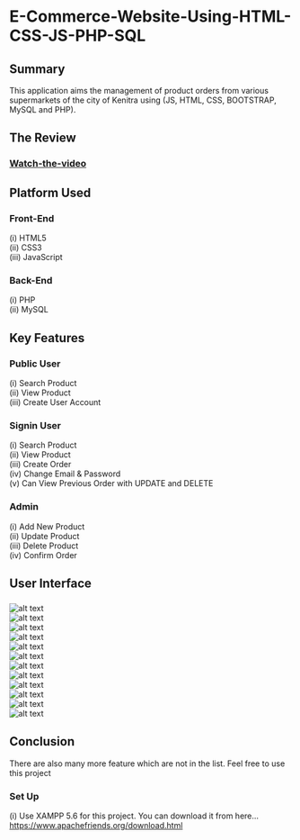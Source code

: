 # E-Commerce-Website-Using-HTML-CSS-JS-PHP-SQL

## Summary
This application aims the management of product orders from various supermarkets of the city of Kenitra using (JS, HTML, CSS, BOOTSTRAP, MySQL and PHP).
## The Review
### [Watch-the-video](https://www.youtube.com/watch?v=j8i1iIm4DCY ) 

## Platform Used
### Front-End
  (i) HTML5 <br>
  (ii) CSS3 <br>
  (iii) JavaScript <br>

### Back-End
  (i) PHP <br>
  (ii) MySQL <br>

## Key Features
### Public User
(i) Search Product <br>
(ii) View Product <br>
(iii) Create User Account <br>

### Signin User
(i) Search Product <br>
(ii) View Product <br>
(iii) Create Order <br>
(iv) Change Email & Password <br>
(v) Can View Previous Order with UPDATE and DELETE <br>

### Admin
(i) Add New Product <br>
(ii) Update Product <br>
(iii) Delete Product <br>
(iv) Confirm Order <br>
## User Interface
###

![alt text](https://github.com/Anas-Hilia/E-ComerceApp/blob/master/screenshots/pic1.PNG?raw=true) <br>
![alt text](https://github.com/Anas-Hilia/E-ComerceApp/blob/master/screenshots/pic2.PNG?raw=true) <br>
![alt text](https://github.com/Anas-Hilia/E-ComerceApp/blob/master/screenshots/pic3.PNG?raw=true) <br>
![alt text](https://github.com/Anas-Hilia/E-ComerceApp/blob/master/screenshots/pic4.PNG?raw=true) <br>
![alt text](https://github.com/Anas-Hilia/E-ComerceApp/blob/master/screenshots/pic5.PNG?raw=true) <br>
![alt text](https://github.com/Anas-Hilia/E-ComerceApp/blob/master/screenshots/pic6.PNG?raw=true) <br>
![alt text](https://github.com/Anas-Hilia/E-ComerceApp/blob/master/screenshots/pic7.PNG?raw=true) <br>
![alt text](https://github.com/Anas-Hilia/E-ComerceApp/blob/master/screenshots/pic8.PNG?raw=true) <br>
![alt text](https://github.com/Anas-Hilia/E-ComerceApp/blob/master/screenshots/pic9.PNG?raw=true) <br>
![alt text](https://github.com/Anas-Hilia/E-ComerceApp/blob/master/screenshots/pic10.PNG?raw=true) <br>
![alt text](https://github.com/Anas-Hilia/E-ComerceApp/blob/master/screenshots/pic11.PNG?raw=true) <br>
![alt text](https://github.com/Anas-Hilia/E-ComerceApp/blob/master/screenshots/pic12.PNG?raw=true) <br>

  



## Conclusion
There are also many more feature which are not in the list. Feel free to use this project

### Set Up
(i) Use XAMPP 5.6 for this project. You can download it from here... https://www.apachefriends.org/download.html

